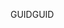  <span data-ttu-id="9be11-101">GUID</span><span class="sxs-lookup"><span data-stu-id="9be11-101">GUID</span></span> 